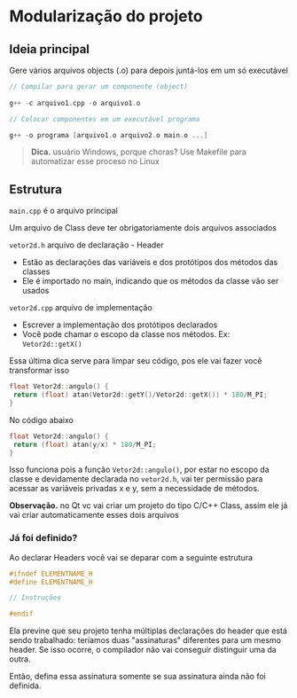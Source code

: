 # Modularização do projeto

## Ideia principal

Gere vários arquivos objects (.o) para depois juntá-los em um só executável

```c++
// Compilar para gerar um componente (object)
 
g++ -c arquivo1.cpp -o arquivo1.o

// Colocar componentes em um executável programa

g++ -o programa [arquivo1.o arquivo2.o main.o ...]

```

> **Dica.** usuário Windows, porque choras? Use Makefile para automatizar esse proceso no Linux

## Estrutura

`main.cpp` é o arquivo principal 

Um arquivo de Class deve ter obrigatoriamente dois arquivos associados

`vetor2d.h` arquivo de declaração - Header
- Estão as declarações das variáveis e dos protótipos dos métodos das classes 
- Ele é importado no main, indicando que os métodos da classe vão ser usados

`vetor2d.cpp` arquivo de implementação
- Escrever a implementação dos protótipos declarados
- Você pode chamar o escopo da classe nos métodos. Ex: `Vetor2d::getX()`

Essa última dica serve para limpar seu código, pos ele vai fazer você transformar isso

```c++
float Vetor2d::angulo() {
 return (float) atan(Vetor2d::getY()/Vetor2d::getX()) * 180/M_PI;
}
```

No código abaixo

```c++
float Vetor2d::angulo() {
 return (float) atan(y/x) * 180/M_PI;
}
```

Isso funciona pois a função `Vetor2d::angulo()`, por estar no escopo da classe e devidamente declarada no `vetor2d.h`, vai ter permissão para acessar as variáveis privadas x e y, sem a necessidade de métodos.

**Observação.** no Qt vc vai criar um projeto do tipo C/C++ Class, assim ele já vai criar automaticamente esses dois arquivos

### Já foi definido?

Ao declarar Headers você vai se deparar com a seguinte estrutura

```cpp
#ifndef ELEMENTNAME_H
#define ELEMENTNAME_H

// Instruções

#endif

```
Ela previne que seu projeto tenha múltiplas declarações do header que está sendo trabalhado: teríamos duas "assinaturas" diferentes para um mesmo header. Se isso ocorre, o compilador não vai conseguir distinguir uma da outra.

Então, defina essa assinatura somente se sua assinatura ainda não foi definida.

